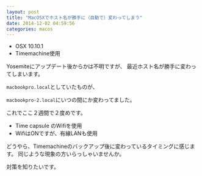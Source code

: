 ```yaml
---
layout: post
title: "MacOSXでホスト名が勝手に（自動で）変わってしまう"
date: 2014-12-02 04:59:56
categories: macos
---
```

<ul>
<li>OSX 10.10.1</li>
<li>Timemachine使用</li>
</ul>

<p>Yosemiteにアップデート後からかは不明ですが、
最近ホスト名が勝手に変わってしまいます。</p>

<p><code>macbookpro.local</code>としていたものが、</p>

<p><code>macbookpro-2.local</code>にいつの間にか変わってました。</p>

<p>これでここ２週間で２度めです。</p>

<ul>
<li>Time capsule のWifiを使用</li>
<li>WifiはONですが、有線LANも使用</li>
</ul>

<p>どうやら、Timemachineのバックアップ後に変わっているタイミングに感じます。
同じような現象の方いらっしゃいませんか。</p>

<p>対策を知りたいです。</p>
